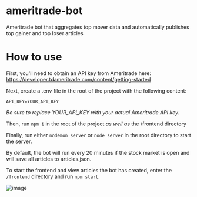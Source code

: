 # ameritrade-bot
Ameritrade bot that aggregates top mover data and automatically publishes top gainer and top loser articles

# How to use
First, you'll need to obtain an API key from Ameritrade here: https://developer.tdameritrade.com/content/getting-started

Next, create a .env file in the root of the project with the following content: 
```
API_KEY=YOUR_API_KEY
```
*Be sure to replace YOUR_API_KEY with your actual Ameritrade API key.*

Then, run `npm i` in the root of the project *as well as* the /frontend directory

Finally, run either `nodemon server` or `node server` in the root directory to start the server. 

By default, the bot will run every 20 minutes if the stock market is open and will save all articles to articles.json. 

To start the frontend and view articles the bot has created, enter the `/frontend` directory and run `npm start`.

![image](https://user-images.githubusercontent.com/6768725/190285802-a33d9a13-9af0-47b4-8168-36d411de6791.png)
